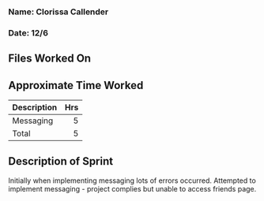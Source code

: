 ### Name: Clorissa Callender
### Date: 12/6

## Files Worked On


## Approximate Time Worked

| Description                        | Hrs  |
| :--------------------------------- | ---: |
| Messaging                          |  5   |
| Total                              |  5   |

## Description of Sprint

Initially when implementing messaging lots of errors occurred.
Attempted to implement messaging - project complies but unable to access friends page.
